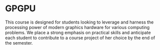 # GPGPU
This course is designed for students looking to leverage and harness the processing power of modern graphics hardware for various computing problems. We place a strong emphasis on practical skills and anticipate each student to contribute to a course project of her choice by the end of the semester.
